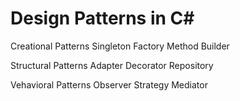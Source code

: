 # Design Patterns in C#

Creational Patterns
Singleton 
Factory Method 
Builder 

Structural Patterns
Adapter
Decorator
Repository

Vehavioral Patterns
Observer
Strategy
Mediator
